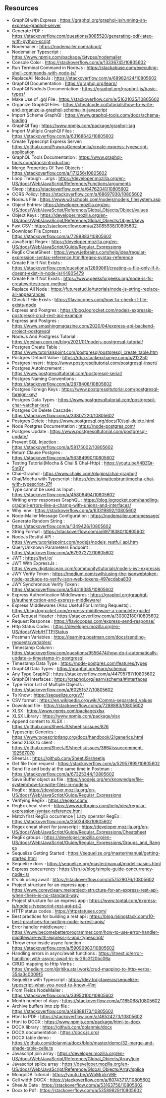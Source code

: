 
## Resources

* GraphQl with Express : https://graphql.org/graphql-js/running-an-express-graphql-server
* Generate PDF : https://stackoverflow.com/questions/8085520/generating-pdf-latex-with-python-script
* Nodemailer : https://nodemailer.com/about/
* Nodemailer Typescript : https://www.npmjs.com/package/@types/nodemailer
* Console Color : https://stackoverflow.com/a/13336745/10805602
* Run Terminal Command in NodeJs : https://stackabuse.com/executing-shell-commands-with-node-js/
* ReplaceAll NodeJs : https://stackoverflow.com/a/68982424/10805602
* GraphQl Documentation : https://graphql.org/learn/
* GraphQl NodeJs Documentation : https://graphql.org/graphql-js/basic-types/
* Make Use of .gql File : https://stackoverflow.com/a/51621035/10805602
* Organize GraphQl Files : https://cheatcode.co/tutorials/how-to-write-and-organize-a-graphql-schema-in-javascript
* Import Schema GraphQl : https://www.graphql-tools.com/docs/schema-loading
* GraphQl Tag : https://www.npmjs.com/package/graphql-tag
* Import Multiple GraphQl Files : https://stackoverflow.com/a/63168642/10805602
* Create Typescript Express Server: https://github.com/PrawiraGenestonlia/create-express-typescript-application
* GraphQL Tools Documentation : https://www.graphql-tools.com/docs/introduction
* Merge Properties Of Two Objects : https://stackoverflow.com/a/171256/10805602
* Loop Through ...args : https://developer.mozilla.org/en-US/docs/Web/JavaScript/Reference/Functions/arguments
* Sleep : https://stackoverflow.com/a/64762041/10805602
* CORS Policy: https://stackoverflow.com/a/68697930/10805602
* NodeJs File : https://www.w3schools.com/nodejs/nodejs_filesystem.asp
* Object Entries: https://developer.mozilla.org/en-US/docs/Web/JavaScript/Reference/Global_Objects/Object/values
* Object Keys : https://developer.mozilla.org/en-US/docs/Web/JavaScript/Reference/Global_Objects/Object/keys
* Fast CSV : https://stackoverflow.com/a/23085938/10805602
* Download File Express : https://stackoverflow.com/a/7288883/10805602
* JavaScript Regex : https://developer.mozilla.org/en-US/docs/Web/JavaScript/Guide/Regular_Expressions
* RegEx CheatSheet : https://www.jetbrains.com/help/idea/regular-expression-syntax-reference.html#regex-syntax-reference
* Create File If Not Exists : https://stackoverflow.com/questions/12899061/creating-a-file-only-if-it-doesnt-exist-in-node-js/44805479
* Create File If Not Exists : https://www.geeksforgeeks.org/node-js-fs-createwritestream-method
* Replace All Node : https://futurestud.io/tutorials/node-js-string-replace-all-appearances
* Check If File Exists : https://flaviocopes.com/how-to-check-if-file-exists-node
* Express and Postgres : https://blog.logrocket.com/nodejs-expressjs-postgresql-crud-rest-api-example
* Express and Postgres : https://www.smashingmagazine.com/2020/04/express-api-backend-project-postgresql
* NodeJs And Postgress Tutorial : https://geshan.com.np/blog/2021/01/nodejs-postgresql-tutorial/
* Postgres Create Table : https://www.tutorialspoint.com/postgresql/postgresql_create_table.htm
* Postgres Default Value : https://dba.stackexchange.com/a/212250
* Postgres Insert : https://www.postgresqltutorial.com/postgresql-insert/
* Postgres AutoIncrement : https://www.postgresqltutorial.com/postgresql-serial/
* Postgres Naming Conventions : https://stackoverflow.com/a/2878408/10805602
* Postgres Foreign Keys : https://www.postgresqltutorial.com/postgresql-foreign-key/
* Postgres Data Types : https://www.postgresqltutorial.com/postgresql-char-varchar-text/
* Postgres On Delete Cascade : https://stackoverflow.com/a/33807220/10805602
* Postgres Delete : https://www.postgresql.org/docs/10/sql-delete.html
* Node Postgres Documentation : https://node-postgres.com/
* Postgres Update : https://www.postgresqltutorial.com/postgresql-update/
* Prevent SQL Injection : https://stackoverflow.com/a/58175002/10805602
* Return Clause Postgres : https://stackoverflow.com/a/56384990/10805602
* Testing Tutorial(Mocha & Chai & Chai-Http) : https://youtu.be/I4BZQr-5mBY
* Chai-Graphql : https://www.chaijs.com/plugins/chai-graphql/
* Chai/Mocha with Typescript : https://dev.to/matteobruni/mocha-chai-with-typescript-37f
* Type cannot be used as Input : https://stackoverflow.com/a/45806494/10805602
* Writing error responses GraphQL : https://blog.logrocket.com/handling-graphql-errors-like-a-champ-with-unions-and-interfaces/
* Why .env : https://stackoverflow.com/a/63319892/10805602
* Node-Mailer Message Configuration : https://nodemailer.com/message/
* Generate Random String : https://stackoverflow.com/a/1349426/10805602
* String Format : https://stackoverflow.com/a/69718380/10805602
* NodeJs Restful API : https://www.tutorialspoint.com/nodejs/nodejs_restful_api.htm
* QueryUnknown Parameters Endpoint : https://stackoverflow.com/a/67937272/10805602
* JWT : https://jwt.io/
* JWT With ExpressJs : https://www.digitalocean.com/community/tutorials/nodejs-jwt-expressjs
* JWY Verify Token : https://medium.com/swlh/using-the-jsonwebtoken-node-package-to-verify-json-web-tokens-497ecdaba830
* JWY Synchronous Verify Token : https://stackoverflow.com/a/54419385/10805602
* Express Authentication Middlewares : https://graphql.org/graphql-js/authentication-and-express-middleware/
* Express Middlewares (Also Useful For Limiting Requests) : https://blog.logrocket.com/express-middleware-a-complete-guide/
* Get Request Header : https://stackoverflow.com/a/30302180/10805602
* Request Response : https://flaviocopes.com/express-send-response/
* Http Status Codes : https://developer.mozilla.org/en-US/docs/Web/HTTP/Status
* Postman Variables : https://learning.postman.com/docs/sending-requests/variables/
* Timestamp Column : https://stackoverflow.com/questions/9556474/how-do-i-automatically-update-a-timestamp-in-postgresql
* Timestamp Data Type : https://node-postgres.com/features/types
* GraphQl Data Types : https://graphql.org/learn/schema/
* Any Type GraphQl : https://stackoverflow.com/a/44795767/10805602
* GraphQl Interfaces : https://graphql.org/learn/schema/#interfaces
* Type Error List of Multiple Objects : https://stackoverflow.com/a/60251577/10805602
* To Know : https://sequelize.org/v7/
* CSV format : https://en.wikipedia.org/wiki/Comma-separated_values
* Download file : https://stackoverflow.com/a/7288883/10805602
* XLSX : https://www.npmjs.com/package/xlsx
* XLSX Library : https://www.npmjs.com/package/xlsx
* Append content to XLSX : https://github.com/SheetJS/sheetjs/issues/876
* Typescript Generics : https://www.typescriptlang.org/docs/handbook/2/generics.html
* Send XLSX to client : https://github.com/SheetJS/sheetjs/issues/366#issuecomment-192567070
* SheetJs : https://github.com/SheetJS/sheetjs
* Get file from request : https://stackoverflow.com/a/52957895/10805602
* Send file and body at the same time in Postman : https://stackoverflow.com/a/67325344/10805602
* Save Buffer object as file : https://nodejs.org/en/knowledge/file-system/how-to-write-files-in-nodejs/
* RegEx : https://developer.mozilla.org/en-US/docs/Web/JavaScript/Guide/Regular_Expressions
* Verifying RegEx : https://regexr.com/
* RegEx cheat sheet : https://www.jetbrains.com/help/idea/regular-expression-syntax-reference.html
* Match first RegEx occurrence | Lazy operator RegEx : https://stackoverflow.com/a/2503438/10805602
* Regex cheat sheet for javascript : https://developer.mozilla.org/en-US/docs/Web/JavaScript/Guide/Regular_Expressions/Cheatsheet
* RegEx groups : https://developer.mozilla.org/en-US/docs/Web/JavaScript/Guide/Regular_Expressions/Groups_and_Ranges
* Sequelize Getting Started : https://sequelize.org/master/manual/getting-started.html
* Sequelize docs : https://sequelize.org/master/manual/model-basics.html
* Express concurrency : https://tsh.io/blog/simple-guide-concurrency-node-js/
* It's ok using await : https://stackoverflow.com/a/57529076/10805602
* Project structure for an express app : https://www.coreycleary.me/project-structure-for-an-express-rest-api-when-there-is-no-standard-way
* Project structure for an express app : https://www.toptal.com/express-js/nodejs-typescript-rest-api-pt-2
* HTTP status codes : https://httpstatuses.com/
* Best practices for building a rest api : https://blog.risingstack.com/10-best-practices-for-writing-node-js-rest-apis/
* Error handler middleware : https://www.becomebetterprogrammer.com/how-to-use-error-handler-middleware-with-express-js-and-typescript/
* Throw error inside async function : https://stackoverflow.com/a/59090983/10805602
* Handling errors in async/await functions : https://itnext.io/error-handling-with-async-await-in-js-26c3f20bc06a
* CRUD mapping to Http Verbs : https://medium.com/@ritika.atal.work/crud-mapping-to-http-verbs-354a3c0009f5
* Sequelize with Typescript : https://dev.to/jctaveras/sequelize-typescript-what-you-need-to-know-41mj
* From Fields NodeMailer : https://stackoverflow.com/a/33950100/10805602
* Month number of days : https://stackoverflow.com/a/1185068/10805602
* Archive buffers into zip file : https://stackoverflow.com/a/46888173/10805602
* Html to PDF : https://stackoverflow.com/a/46524273/10805602
* Html to DOCX : https://www.npmjs.com/package/html-to-docx
* DOCX library : https://github.com/dolanmiu/docx
* DOCX documentation : https://docx.js.org/
* DOCX table demo : https://github.com/dolanmiu/docx/blob/master/demo/32-merge-and-shade-table-cells.ts
* Javascript join array : https://developer.mozilla.org/en-US/docs/Web/JavaScript/Reference/Global_Objects/Array/join
* Javascript splice array : https://developer.mozilla.org/en-US/docs/Web/JavaScript/Reference/Global_Objects/Array/splice
* MongoDB Tutorial : https://youtu.be/pWbMrx5rVBE
* Cell width DOCX : https://stackoverflow.com/a/60743717/10805602
* SheeJs Date : https://stackoverflow.com/a/53163756/10805602
* Docx to Pdf : https://stackoverflow.com/a/53589829/10805602